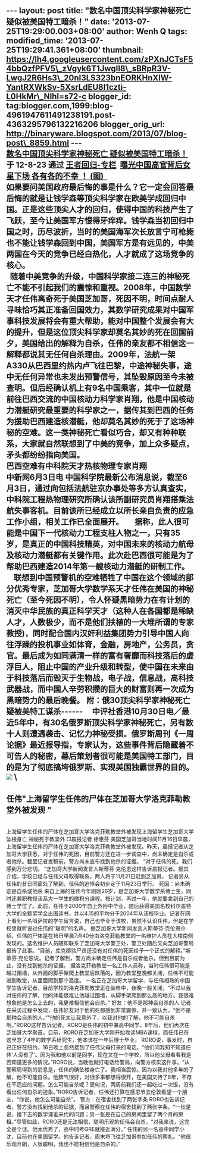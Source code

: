 --- layout: post title:
"数名中国顶尖科学家神秘死亡　疑似被美国特工暗杀！" date:
'2013-07-25T19:29:00.003+08:00' author: Wenh Q tags: modified\_time:
'2013-07-25T19:29:41.361+08:00' thumbnail:
https://lh4.googleusercontent.com/zPXnJCTsF54bbQzfPFV5\_zVgyk6T1JwgIl8\_sBRpR3V-LwgJ2R6Hs3\_20nI3LS323bnEORKHnXlW-YantRXWkSv-5XsrLdEU8I1czti-L0HkMr\_NIhI=s72-c
blogger\_id:
tag:blogger.com,1999:blog-4961947611491238191.post-4363295796132216206
blogger\_orig\_url:
http://binaryware.blogspot.com/2013/07/blog-post\_8859.html ---
[\
数名中国顶尖科学家神秘死亡
疑似被美国特工暗杀！](http://blog.china.com/u/060604/863/201208/10072767.html)
于 12-8-23 通过 [王者回归-专栏](http://blog.china.com/u/060604/863/)
[](http://blog.china.com/u/060604/863/)
 [曝光中国高官背后女星下场 各有各的不幸 ！
(图)  ](http://yqbaoliao.com/portal.php)
\
如果要问美国政府最后悔的事是什么？它一定会回答最后悔的就是让钱学森等顶尖科学家在欧美学成回归中国。正是这些顶尖人才的回归，使得中国的科技产生了飞跃，至今让美国军方恨得牙痒痒。钱学森当初回归中国之时，历尽波折，当时的美国海军次长放言宁可枪毙也不能让钱学森回到中国，美国军方是有远见的，中美两国在今天的竞争已经白热化，人才就成了这场竞争的核心。
\
 
随着中美竞争的升级，中国科学家接二连三的神秘死亡不能不引起我们的震惊和重视。2008年，中国数学天才任伟离奇死于美国芝加哥，死因不明，时间点耐人寻味恰巧其正准备回国效力，其数学研究成果对中国军事科技发展将会有重大帮助，能对中国整个发展会有大的提升，但是这位顶尖科学家却莫名其妙的死在回国前夕，美国给出的解释为自杀，任伟的亲友都不相信这一解释都说其无任何自杀理由。2009年，法航一架A330从巴西里约热内卢飞往巴黎，中途神秘失事，途中无任何异常也未发出预警信号，其坠毁原因至今未被查明。但后经确认机上有9名中国乘客，其中一位就是前往巴西交流的中国核动力科学家肖翔，他是中国核动力潜艇研究最重要的科学家之一，据传其到巴西的任务为援助巴西建造核潜艇，他却莫名其妙的死于了这场神秘的空难。这一类神秘死亡看似巧合，却又有种种联系，大家就自然联想到了中美的竞争，加上众多疑点，矛头都纷纷指向美国。
\
巴西空难有中科院天才热核物理专家肖翔
\
中新网6月3日电
中国科学院最新公布消息说，截至6月3日，通过向包括法航驻京办事处等多方认真查实，中科院工程热物理研究所确认该所副研究员肖翔搭乘法航失事客机。目前该所已经成立以所长亲自负责的应急工作小组，相关工作已全面展开。 
   
据称，此人很可能是中国下一代核动力工程支柱人物之一，只有35岁，是真正的中国科技精英，对中国未来的核动力航母及核动力潜艇都有关键作用。此次赴巴西很可能是为了帮助巴西建造2014年第一艘核动力潜艇的研制工作。 
   
联想到中国预警机的空难牺牲了中国在这个领域的部分优秀专家，芝加哥大学数学系天才任伟在美国的神秘死亡（至今死因不明），令人怀疑黑暗势力在有计划的消灭中华民族的真正科学天才（这种人在各国都是稀缺人才，人数极少，而不是他们扶植的一大堆所谓的专家教授)，同时配合国内汉奸利益集团势力引导中国人向往浮躁的投机事业如体育，金融，房地产，公务员，贪官。最后成为如同满清一样的富有奢靡而科技落后的虚浮巨人，阻止中国的产业升级和转型，使中国在未来由于科技落后而毁灭于生物战，电子战，信息战，高科技武器战，而中国人辛劳积攒的巨大的财富则再一次成为黑暗势力的最后晚餐。
附：俄30顶尖科学家神秘死亡疑被美特工谋杀------
   
中评社香港10月30日电／最近5年中，有30名俄罗斯顶尖科学家神秘死亡，另有数十人则遭遇袭击、记忆力神秘受损。俄罗斯周刊《一周论据》最近报导指，专家认为，这些事件背后隐藏着不可告人的秘密，幕后策划者很可能是美国特工部门，目的是为了彻底搞垮俄罗斯、实现美国独霸世界的目的。
![](https://lh4.googleusercontent.com/zPXnJCTsF54bbQzfPFV5_zVgyk6T1JwgIl8_sBRpR3V-LwgJ2R6Hs3_20nI3LS323bnEORKHnXlW-YantRXWkSv-5XsrLdEU8I1czti-L0HkMr_NIhI)
[](https://www.blogger.com/blogger.g?blogID=4961947611491238191#)[](https://www.blogger.com/blogger.g?blogID=4961947611491238191#)\
  -------------------------------------------------------------
  任伟"上海留学生任伟的尸体在芝加哥大学洛克菲勒教堂外被发现 "
  -------------------------------------------------------------

\
上海留学生任伟的尸体在芝加哥大学洛克菲勒教堂外被发现上海留学生芝加哥大学坠楼身亡
神秘死于教堂外
□晨报记者 徐惠芬
美国芝加哥当地时间11月16日早晨，上海留学生任伟的尸体在芝加哥大学洛克菲勒教堂外被发现。昨天，晨报记者从芝加哥大学获悉，对于任伟的死因，目前警方还在进一步调查中，尚未确定是自杀或者他杀。截至记者发稿前，警方尚未宣布找到他杀的证据。
“对于任伟的死，我们感到万分悲切。
”芝加哥大学新闻发言人斯蒂芬·克伦恩这样告诉晨报记者。据其介绍，学校已经与任伟父母取得联系，两人将于11月21日赶到芝加哥。
记者另从任伟的昔日同窗处了解到，任伟的追悼会初步定于11月23日举行。
死因：尚未确定是自杀或他杀
来自上海的任伟今年刚刚26岁，是芝加哥大学数学系博士生，同时还兼职教授该系大一学生的微积分课程。按计划，再过一年，他就要拿到自己的博士学位了。此前，任伟于2000年自上外附中毕业，随后获得美国名校科尔盖特大学的全额奖学金出国读书，并以4.15的平均分于2004年从该校毕业。记者在网上看到一名叫萨拉的学生留言说，自己也毕业于该校，虽然不认识任伟，但是在学校里就听说过任伟的“聪明”的名声。
据芝加哥大学新闻发言人斯蒂芬·克伦恩介绍，任伟的尸体是在16日早晨7点40分由洛克菲勒教堂的一名维护人员在大楼南侧发现的。这名维护人员随即联系了芝加哥大学警卫处，警卫处随后又向芝加哥警局报告了此事。“目前，库克郡验尸员还没有对任伟的死因给予一个正式的解释。”斯蒂芬·克伦恩说。记者了解到，警方尚未确定任伟是自杀或者他杀。但到目前为止，没有找到他杀的证据。
据洛克菲勒教堂一名工作人员称，当时任伟很可能是越过围墙，从外面的脚手架爬上教堂后跌落的，因为教堂整晚都关闭，任伟不可能进到教堂，从里面爬到那个高度。
一名正在芝加哥大学留学、与任伟相熟的中国学生告诉记者，目前学校的洛克菲勒教堂正在装修中，夜晚一般关闭，“不过以我对任伟的了解，他的体能很难让他越过围墙，从脚手架爬到那么高的地方。我很难想象他是怎么上去的，我更难相信他会自杀。”
好友：他不是那种会自杀的人
记者在采访过程中发现，任伟好友对于他的死都感到非常震惊，并一致认为，“他不是那种会自杀的人。”“他的死太让我意外了，以我对他的了解，他不可能自杀啊。”RORO这样告诉记者。RORO是任伟的初中兼高中同学。8年后，他们再次在芝加哥大学聚首。目前，RORO在芝加哥大学刚开始攻读MBA课程，而任伟已在这里念了4年的数学系研究生，他本该在一年后博士毕业。
RORO说，事发时，自己正好在纽约，16日晚上忽然接到了任伟父母打来的电话。“他们问我知不知道任伟‘人没有了’。因为我和他以前是同学，现在又在一个学校，所以他父母看看我是否知道更多的情况。”RORO说，当晚他就打电话给警局，向警方核实这件事。“从警察局得到的消息是，任伟的确坠楼身亡了。我相当震惊。因为以我对他多年的了解，他不可能自杀。他脾气很好，对很多事都想得很开，在美国又待了8年，不存在不适应的问题。怎么可能自杀呢？更何况，两周前我们还一起吃过一次饭，没有看出任何自杀的迹象。”RORO告诉记者，任伟还打算在感恩节去伦敦看望一个朋友，“你说，他怎么可能自杀”。
警方：在宿舍找到了两张字条
RORO也告诉记者，警方没有找到他杀的证据，而且警察在任伟的宿舍找到了两张字条。“一张是说，接下去的数学课谁来代的问题；另一张是在自己的房间里留了两个月的房租。”尽管如此，RORO还是无法相信，聪明乐观的任伟会自杀，“对我来说，这完全是个谜。他太优秀了，高中时考GRE就接近满分。”
任伟的另一名高中同学小沈，目前也在美国留学。他告诉记者，周末将飞往芝加哥参加任伟的葬礼。“他很乐观开朗，人很聪明，我也不能相信他是自杀的。”
